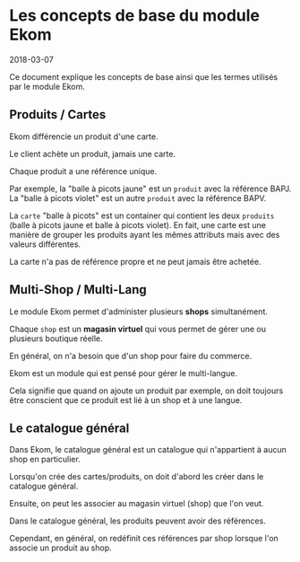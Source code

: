 Les concepts de base du module Ekom
====================
2018-03-07



Ce document explique les concepts de base ainsi que les termes utilisés par le module Ekom. 



Produits / Cartes
---------------------

Ekom différencie un produit d'une carte.

Le client achète un produit, jamais une carte.

Chaque produit a une référence unique.


Par exemple, la "balle à picots jaune" est un `produit` avec la référence BAPJ.
La "balle à picots violet" est un autre `produit` avec la référence BAPV.

La `carte` "balle à picots" est un container qui contient les deux `produits` (balle à picots jaune et balle à picots violet).
En fait, une carte est une manière de grouper les produits ayant les mêmes attributs mais avec des valeurs différentes.

La carte n'a pas de référence propre et ne peut jamais être achetée.




Multi-Shop / Multi-Lang
------------


Le module Ekom permet d'administer plusieurs **shops** simultanément.

Chaque `shop` est un **magasin virtuel** qui vous permet de gérer une ou plusieurs boutique réelle.

En général, on n'a besoin que d'un shop pour faire du commerce.


Ekom est un module qui est pensé pour gérer le multi-langue.

Cela signifie que quand on ajoute un produit par exemple, on doit toujours être conscient que ce produit 
est lié à un shop et à une langue.



Le catalogue général
-----------------

Dans Ekom, le catalogue général est un catalogue qui n'appartient à aucun shop en particulier.

Lorsqu'on crée des cartes/produits, on doit d'abord les créer dans le catalogue général.

Ensuite, on peut les associer au magasin virtuel (shop) que l'on veut.

Dans le catalogue général, les produits peuvent avoir des références.

Cependant, en général, on redéfinit ces références par shop lorsque l'on associe un produit au shop.




<br><br><br><br><br>
<br><br><br><br><br>
<br><br><br><br><br>
<br><br><br><br><br>
<br><br><br><br><br>
<br><br><br><br><br>
<br><br><br><br><br>